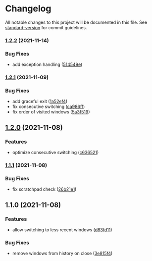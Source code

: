# Changelog

All notable changes to this project will be documented in this file. See [standard-version](https://github.com/conventional-changelog/standard-version) for commit guidelines.

### [1.2.2](https://github.com/DCsunset/i3-switch/compare/v1.2.1...v1.2.2) (2021-11-14)


### Bug Fixes

* add exception handling ([514549e](https://github.com/DCsunset/i3-switch/commit/514549e4224224b2247d7561f912b019ff406631))

### [1.2.1](https://github.com/DCsunset/i3-switch/compare/v1.2.0...v1.2.1) (2021-11-09)


### Bug Fixes

* add graceful exit ([1a52ef4](https://github.com/DCsunset/i3-switch/commit/1a52ef44b3fd1dec3350a7fe1918238aac7c9038))
* fix consecutive switching ([ca986ff](https://github.com/DCsunset/i3-switch/commit/ca986ff64db37550875d4d59c7025ff6bc294b0f))
* fix order of visited windows ([5a3f519](https://github.com/DCsunset/i3-switch/commit/5a3f519ceedfae5c6cdb9bd6fa2d27c576022f0e))

## [1.2.0](https://github.com/DCsunset/i3-switch/compare/v1.1.1...v1.2.0) (2021-11-08)


### Features

* optimize consecutive switching ([c636521](https://github.com/DCsunset/i3-switch/commit/c636521434939a9105ad073137b7bab3aafbd0e0))

### [1.1.1](https://github.com/DCsunset/i3-switch/compare/v1.1.0...v1.1.1) (2021-11-08)


### Bug Fixes

* fix scratchpad check ([26b21e1](https://github.com/DCsunset/i3-switch/commit/26b21e1d74ec79e78f70839341344a05875457e1))

## 1.1.0 (2021-11-08)


### Features

* allow switching to less recent windows ([d83fd11](https://github.com/DCsunset/i3-switch/commit/d83fd11325932d098acb23345c529fc3592ca606))


### Bug Fixes

* remove windows from history on close ([3e815f4](https://github.com/DCsunset/i3-switch/commit/3e815f4204c696d733025f4cc8b054f4cc9edae9))
